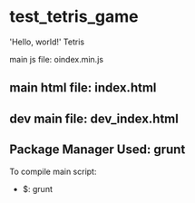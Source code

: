 test_tetris_game
================

'Hello, world!' Tetris

main js file:   oindex.min.js

main html file: index.html
---
dev main file: dev_index.html
---
Package Manager Used: grunt
---
To compile main script:
- $: grunt
